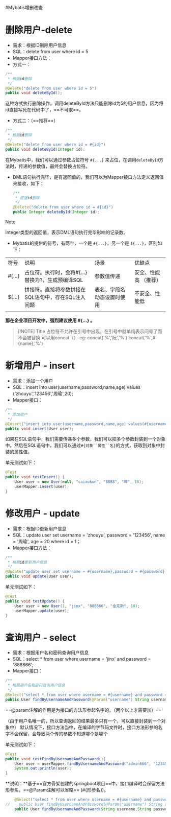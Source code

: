 #Mybatis增删改查
# 删除用户-delete

- 需求：根据ID删除用户信息
- SQL：delete from user where id = 5
- Mapper接口方法：
- 方式一：
```Java
/**
 * 根据id删除
 */
@Delete("delete from user where id = 5")
public void deleteById();
```

这种方式执行删除操作，调用deleteById方法只能删除id为5的用户信息，因为将id直接写死在代码中了，==不可取==。

- 方式二：（==推荐==）
```Java
/**
 * 根据id删除
 */
@Delete("delete from user where id = #{id}")
public void deleteById(Integer id);
```

在Mybatis中，我们可以通过参数占位符号 `#{...}` 来占位，在调用`deleteById`方法时，传递的参数值，最终会替换占位符。

- DML语句执行完毕，是有返回值的，我们可以为Mapper接口方法定义返回值来接收，如下：
    ```Java
    /**
     * 根据id删除
     */
    @Delete("delete from user where id = #{id}")
    public Integer deleteById(Integer id);
    ```

> [!NOTE]
> Integer类型的返回值，表示DML语句执行完毕影响的记录数。

- Mybatis的提供的符号，有两个，一个是 `#{...}`，另一个是 `${...}`，区别如下：

|      |                              |               |             |
| ---- | ---------------------------- | ------------- | ----------- |
| 符号   | 说明                           | 场景            | 优缺点         |
| #{…} | 占位符。执行时，会将#{…}替换为?，生成预编译SQL  | 参数值传递         | 安全、性能高 （推荐） |
| ${…} | 拼接符。直接将参数拼接在SQL语句中，存在SQL注入问题 | 表名、字段名动态设置时使用 | 不安全、性能低     |
|      |                              |               |             |

**那在企业项目开发中，强烈建议使用 #{...} 。**


> [!NOTE] Title
> 占位符不允许在引号中出现，在引号中就单纯表示问号了而不会被替换
> 可以用concat（）
> eg:
> concat('%','阮','%')  concat('%',#{name},'%')


# 新增用户 - insert
- 需求：添加一个用户
- SQL：insert into user(username,password,name,age) values ('zhouyu','123456','周瑜',20);
- Mapper接口：
```Java
/**
 * 添加用户
 */
@Insert("insert into user(username,password,name,age) values(#{username},#{password},#{name},#{age})")
public void insert(User user);
```

如果在SQL语句中，我们需要传递多个参数，我们可以把多个参数封装到一个对象中。然后在SQL语句中，我们可以通过`#{对象``属性``名}`的方式，获取到对象中封装的属性值。

单元测试如下：
```java
@Test  
public void testInsert() {  
    User user = new User(null, "caixukun", "8888", "坤", 18);  
    userMapper.insert(user);  
}
```

# 修改用户 - update
- 需求：根据ID更新用户信息
- SQL：update user set username = 'zhouyu', password = '123456', name = '周瑜', age = 20 where id = 1；
- Mapper接口方法：
```Java
/**
 * 根据id更新用户信息
 */
@Update("update user set username = #{username},password = #{password},name = #{name},age = #{age} where id = #{id}")
public void update(User user);
```

单元测试如下：
```java
@Test  
public void testUpdate() {  
    User user = new User(1, "jinx", "888866", "金克斯", 18);  
    userMapper.update(user);  
}
```

# 查询用户 - select
- 需求：根据用户名和密码查询用户信息
- SQL：select * from user where username = 'jinx' and password = '888866';
- Mapper接口：
```Java
/**
 * 根据用户名和密码查询用户信息
 */
@Select("select * from user where username = #{username} and password = #{password}")
public User findByUsernameAndPassword(@Param("username") String username, @Param("password") String password);
```
==@param注解的作用是为接口的方法形参起名字的。（两个以上才需要加）==

（由于用户名唯一的，所以查询返回的结果最多只有一个，可以直接封装到一个对象中）
默认情况下，接口方法当中，在编译的字节码文件时，接口方法形参的名字不会保留，会导致两个传的参数不知道哪个是哪个

单元测试如下：
```Java
@Test
public void testFindByUsernameAndPassword(){
    User user = userMapper.findByUsernameAndPassword("admin666", "123456");
    System.out.println(user);
}
```

**说明：**基于==官方骨架创建的springboot项目==中，接口编译时会保留方法形参名，==@Param注解可以省略== (#{形参名})。
```java
    @Select("select * from user where username = #{username} and password = #{password}")  
//    public User findByUsernameAndPassword(@Param("username") String username, @Param("password") String password);  
    public User findByUsernameAndPassword(String username,String password);
```